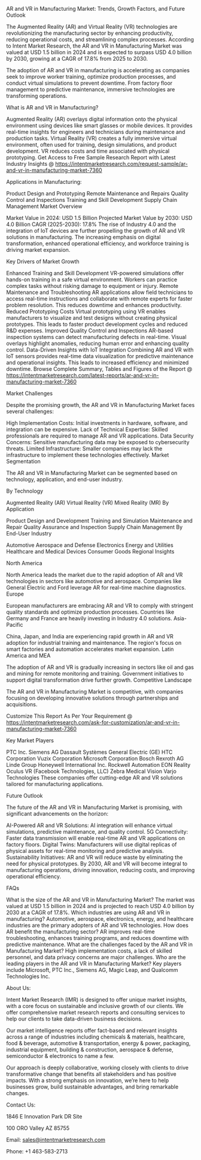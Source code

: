 AR and VR in Manufacturing Market: Trends, Growth Factors, and Future Outlook

The Augmented Reality (AR) and Virtual Reality (VR) technologies are revolutionizing the manufacturing sector by enhancing productivity, reducing operational costs, and streamlining complex processes. According to Intent Market Research, the AR and VR in Manufacturing Market was valued at USD 1.5 billion in 2024 and is expected to surpass USD 4.0 billion by 2030, growing at a CAGR of 17.8% from 2025 to 2030.

The adoption of AR and VR in manufacturing is accelerating as companies seek to improve worker training, optimize production processes, and conduct virtual simulations to prevent downtime. From factory floor management to predictive maintenance, immersive technologies are transforming operations.

What is AR and VR in Manufacturing?

Augmented Reality (AR) overlays digital information onto the physical environment using devices like smart glasses or mobile devices. It provides real-time insights for engineers and technicians during maintenance and production tasks.
Virtual Reality (VR) creates a fully immersive virtual environment, often used for training, design simulations, and product development. VR reduces costs and time associated with physical prototyping.
Get Access to Free Sample Research Report with Latest Industry Insights @  https://intentmarketresearch.com/request-sample/ar-and-vr-in-manufacturing-market-7360      

 

Applications in Manufacturing:

Product Design and Prototyping
Remote Maintenance and Repairs
Quality Control and Inspections
Training and Skill Development
Supply Chain Management
Market Overview

Market Value in 2024: USD 1.5 Billion
Projected Market Value by 2030: USD 4.0 Billion
CAGR (2025-2030): 17.8%
The rise of Industry 4.0 and the integration of IoT devices are further propelling the growth of AR and VR solutions in manufacturing. The increasing emphasis on digital transformation, enhanced operational efficiency, and workforce training is driving market expansion.

Key Drivers of Market Growth

Enhanced Training and Skill Development
VR-powered simulations offer hands-on training in a safe virtual environment.
Workers can practice complex tasks without risking damage to equipment or injury.
Remote Maintenance and Troubleshooting
AR applications allow field technicians to access real-time instructions and collaborate with remote experts for faster problem resolution.
This reduces downtime and enhances productivity.
Reduced Prototyping Costs
Virtual prototyping using VR enables manufacturers to visualize and test designs without creating physical prototypes.
This leads to faster product development cycles and reduced R&D expenses.
Improved Quality Control and Inspections
AR-based inspection systems can detect manufacturing defects in real-time.
Visual overlays highlight anomalies, reducing human error and enhancing quality control.
Data-Driven Insights with IoT Integration
Combining AR and VR with IoT sensors provides real-time data visualization for predictive maintenance and operational insights.
This leads to increased efficiency and minimized downtime.
Browse Complete Summary, Tables and Figures of the Report @ https://intentmarketresearch.com/latest-reports/ar-and-vr-in-manufacturing-market-7360

Market Challenges

Despite the promising growth, the AR and VR in Manufacturing Market faces several challenges:

High Implementation Costs: Initial investments in hardware, software, and integration can be expensive.
Lack of Technical Expertise: Skilled professionals are required to manage AR and VR applications.
Data Security Concerns: Sensitive manufacturing data may be exposed to cybersecurity threats.
Limited Infrastructure: Smaller companies may lack the infrastructure to implement these technologies effectively.
Market Segmentation

The AR and VR in Manufacturing Market can be segmented based on technology, application, and end-user industry.

By Technology

Augmented Reality (AR)
Virtual Reality (VR)
Mixed Reality (MR)
By Application

Product Design and Development
Training and Simulation
Maintenance and Repair
Quality Assurance and Inspection
Supply Chain Management
By End-User Industry

Automotive
Aerospace and Defense
Electronics
Energy and Utilities
Healthcare and Medical Devices
Consumer Goods
Regional Insights

North America

North America leads the market due to the rapid adoption of AR and VR technologies in sectors like automotive and aerospace.
Companies like General Electric and Ford leverage AR for real-time machine diagnostics.
Europe

European manufacturers are embracing AR and VR to comply with stringent quality standards and optimize production processes.
Countries like Germany and France are heavily investing in Industry 4.0 solutions.
Asia-Pacific

China, Japan, and India are experiencing rapid growth in AR and VR adoption for industrial training and maintenance.
The region's focus on smart factories and automation accelerates market expansion.
Latin America and MEA

The adoption of AR and VR is gradually increasing in sectors like oil and gas and mining for remote monitoring and training.
Government initiatives to support digital transformation drive further growth.
Competitive Landscape

The AR and VR in Manufacturing Market is competitive, with companies focusing on developing innovative solutions through partnerships and acquisitions.

Customize This Report As Per Your Requirement @  https://intentmarketresearch.com/ask-for-customization/ar-and-vr-in-manufacturing-market-7360

Key Market Players

PTC Inc.
Siemens AG
Dassault Systèmes
General Electric (GE)
HTC Corporation
Vuzix Corporation
Microsoft Corporation
Bosch Rexroth AG
Linde Group
Honeywell International Inc.
Rockwell Automation
EON Reality
Oculus VR (Facebook Technologies, LLC)
Zebra Medical Vision
Varjo Technologies
These companies offer cutting-edge AR and VR solutions tailored for manufacturing applications.

Future Outlook

The future of the AR and VR in Manufacturing Market is promising, with significant advancements on the horizon:

AI-Powered AR and VR Solutions: AI integration will enhance virtual simulations, predictive maintenance, and quality control.
5G Connectivity: Faster data transmission will enable real-time AR and VR applications on factory floors.
Digital Twins: Manufacturers will use digital replicas of physical assets for real-time monitoring and predictive analysis.
Sustainability Initiatives: AR and VR will reduce waste by eliminating the need for physical prototypes.
By 2030, AR and VR will become integral to manufacturing operations, driving innovation, reducing costs, and improving operational efficiency.

FAQs

What is the size of the AR and VR in Manufacturing Market?
The market was valued at USD 1.5 billion in 2024 and is projected to reach USD 4.0 billion by 2030 at a CAGR of 17.8%.
Which industries are using AR and VR in manufacturing?
Automotive, aerospace, electronics, energy, and healthcare industries are the primary adopters of AR and VR technologies.
How does AR benefit the manufacturing sector?
AR improves real-time troubleshooting, enhances training programs, and reduces downtime with predictive maintenance.
What are the challenges faced by the AR and VR in Manufacturing Market?
High implementation costs, a lack of skilled personnel, and data privacy concerns are major challenges.
Who are the leading players in the AR and VR in Manufacturing Market?
Key players include Microsoft, PTC Inc., Siemens AG, Magic Leap, and Qualcomm Technologies Inc.
 

About Us:

Intent Market Research (IMR) is designed to offer unique market insights, with a core focus on sustainable and inclusive growth of our clients. We offer comprehensive market research reports and consulting services to help our clients to take data-driven business decisions.

Our market intelligence reports offer fact-based and relevant insights across a range of industries including chemicals & materials, healthcare, food & beverage, automotive & transportation, energy & power, packaging, industrial equipment, building & construction, aerospace & defense, semiconductor & electronics to name a few.

Our approach is deeply collaborative, working closely with clients to drive transformative change that benefits all stakeholders and has positive impacts. With a strong emphasis on innovation, we’re here to help businesses grow, build sustainable advantages, and bring remarkable changes.

Contact Us:

1846 E Innovation Park DR Site

100 ORO Valley AZ 85755

Email: sales@intentmarketresearch.com

Phone: +1 463-583-2713

 
